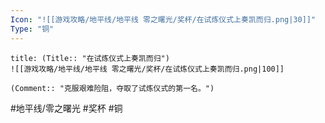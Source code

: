 ```yaml
---
Icon: "![[游戏攻略/地平线/地平线 零之曙光/奖杯/在试炼仪式上奏凯而归.png|30]]"
Type: "铜"
---
```

```ad-common-bronze-trophy
title: (Title:: "在试炼仪式上奏凯而归")
![[游戏攻略/地平线/地平线 零之曙光/奖杯/在试炼仪式上奏凯而归.png|100]]

(Comment:: "克服艰难险阻，夺取了试炼仪式的第一名。")
```

#地平线/零之曙光 #奖杯 #铜
